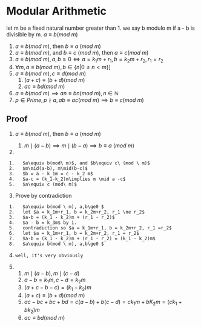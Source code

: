 # Modular Arithmetic

let m be a fixed natural number greater than 1.  we say b modulo m if a - b is divisible by m. $a\equiv b(mod \ m)$

1.   $a\equiv b(mod\ m)$, then $b\equiv a\ (mod \ m)$
2.   $a\equiv b(mod\ m)$, and $b\equiv c\ (mod \ m)$, then $a\equiv c (mod\ m)$
3.   $a\equiv b(mod \ m), a,b\ge0 \iff a = k_1m+r_1, b = k_2m+r_2, r_1 =r_2$  
4.   $\forall m, a\equiv b (mod \ m), b\in\{n| 0\le n < m\}$]
5.   $a\equiv b(mod \ m), c\equiv d(mod \ m)$ 
     1.   $(a + c) \equiv (b + d) (mod \ m)$
     2.   $ac \equiv bd (mod \ m)$
6.   $a\equiv b(mod\ m)\implies an\equiv bn(mod\ m), n\in \mathbb{N}$
7.   $p\in Prime, p \nmid a,ab\equiv ac(mod\ m)\implies b\equiv c(mod\ m)$

## Proof

1.   $a\equiv b(mod\ m)$, then $b\equiv a\ (mod \ m)$

     1.   $m\mid(a-b)\implies m\mid(b-a)\implies b\equiv a\ (mod \ m)$

2.   

     1.   $a\equiv b(mod\ m)$, and $b\equiv c\ (mod \ m)$
     2.   $m\mid(a-b), m\mid(b-c)$
     3.   $b = a - k_1m = c - k_2 m$
     4.   $a-c = (k_1-k_2)m\implies m \mid a -c$
     5.   $a\equiv c (mod\ m)$

3.    Prove by contradiction

     1.   $a\equiv b(mod \ m), a,b\ge0 $
     2.   let $a = k_1m+r_1, b = k_2m+r_2, r_1 \ne r_2$
     3.   $a-b = (k_1 - k_2)m + (r_1 - r_2)$
     4.   $a - b = k_3m$ by 1.
     5.   contradiction so $a = k_1m+r_1, b = k_2m+r_2, r_1 =r_2$
     6.   let $a = k_1m+r_1, b = k_2m+r_2, r_1 = r_2$
     7.   $a-b = (k_1 - k_2)m + (r_1 - r_2) = (k_1 - k_2)m$
     8.   $a\equiv b(mod \ m), a,b\ge0 $ 

4.     well, it's very obviously
5.    
     1.   $m\mid(a-b), m\mid(c-d)$
     2.   $a - b = k_1m, c -d = k_2 m$
     3.   $(a + c - b - c) = (k_1 - k_2)m$
     4.   $(a + c) \equiv (b + d) (mod \ m)$
     5.   $ac-bc + bc +bd = c(a-b) + b(c-d) = ck_1m + b K_2 m= (ck_1 + bk_2)m$
     6.   $ac \equiv bd (mod \ m)$

​     